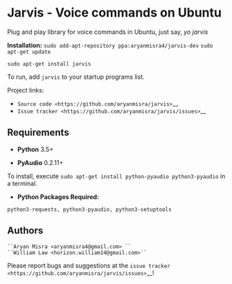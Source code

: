 Jarvis - Voice commands on Ubuntu
=================


Plug and play library for voice commands in Ubuntu, just say, *yo jarvis*

**Installation:** 
``sudo add-apt-repository ppa:aryanmisra4/jarvis-dev``
``sudo apt-get update``

``sudo apt-get install jarvis``

To run, add ``jarvis`` to your startup programs list.

Project links:

-  `Source code <https://github.com/aryanmisra/jarvis>`__
-  `Issue tracker <https://github.com/aryanmisra/jarvis/issues>`__


Requirements
------------

* **Python** 3.5+

* **PyAudio** 0.2.11+

To install, execute ``sudo apt-get install python-pyaudio python3-pyaudio`` in a terminal.

* **Python Packages Required:** 

`python3-requests, python3-pyaudio, python3-setuptools`


Authors
-------


    ``Aryan Misra <aryanmisra4@gmail.com> ``
    ``William Law <horizon.william14@gmail.com>``

Please report bugs and suggestions at the `issue tracker <https://github.com/aryanmisra/jarvis/issues>`__!
